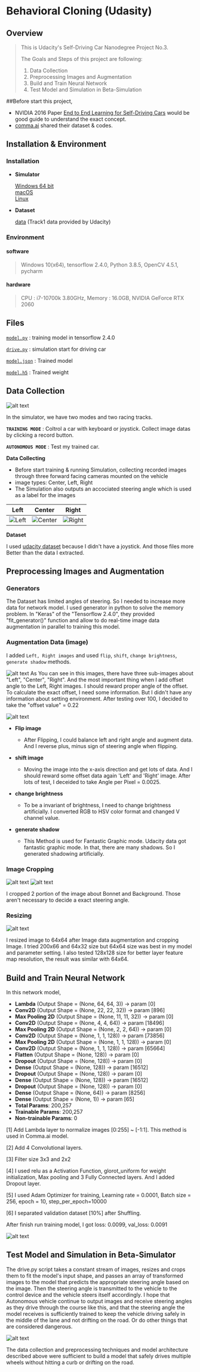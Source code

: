 # Behavioral Cloning (Udasity)
 
## Overview
  
>This is Udacity's Self-Driving Car Nanodegree Project No.3.
> 
> The Goals and Steps of this project are following:
> 
> 1. Data Collection
> 2. Preprocessing Images and Augmentation
> 3. Build and Train Neural Network
> 4. Test Model and Simulation in Beta-Simulation
  
##Before start this project,  
 
* NVIDIA 2016 Paper [End to End Learning for Self-Driving Cars](http://images.nvidia.com/content/tegra/automotive/images/2016/solutions/pdf/end-to-end-dl-using-px.pdf)
would be good guide to understand the exact concept. 
* [comma.ai](https://github.com/commaai/research) shared their dataset & codes. 


## Installation & Environment  
 
### Installation
 
* __Simulator__  
 
    [Windows 64 bit](https://d17h27t6h515a5.cloudfront.net/topher/2016/November/5831f3a4_simulator-windows-64/simulator-windows-64.zip)  
    [macOS](https://d17h27t6h515a5.cloudfront.net/topher/2016/November/5831f290_simulator-macos/simulator-macos.zip)  
    [Linux](https://d17h27t6h515a5.cloudfront.net/topher/2016/November/5831f0f7_simulator-linux/simulator-linux.zip)
  
* __Dataset__  
 
    [data](https://d17h27t6h515a5.cloudfront.net/topher/2016/December/584f6edd_data/data.zip) (Track1 data provided by Udacity)
 
 
### Environment  
  
#### software
>Windows 10(x64), tensorflow 2.4.0, Python 3.8.5, OpenCV 4.5.1, pycharm
> 
#### hardware  
  
>CPU : i7-10700k 3.80GHz, Memory : 16.0GB, NVIDIA GeForce RTX 2060
    
## Files
  
[`model.py`](model.py) : training model in tensorflow 2.4.0

[`drive.py`](drive.py) : simulation start for driving car
 
[`model.json`](model.json) : Trained model

[`model.h5`](model.h5) : Trained weight

## Data Collection  
![alt text](images/simulator.png "Simulation_Udacity")

In the simulator, we have two modes and two racing tracks.  
 
**`TRAINING MODE`** : Coltrol a car with keyboard or joystick. Collect image datas by clicking a record button.  
 
**`AUTONOMOUS MODE`** : Test my trained car.  

**Data Collecting**
- Before start training & running Simulation, collecting recorded images through three forward facing cameras mounted on the vehicle
- image types: Center, Left, Right
- The Simulation also outputs an accociated steering angle which is used as a label for the images

| Left          | Center        | Right  |
| ------------- |:-------------:| ------|
|![Left](./Images/Left.jpg) | ![Center](./Images/Center.jpg) | ![Right](./Images/Right.jpg)

**Dataset**

I used [udacity dataset](https://d17h27t6h515a5.cloudfront.net/topher/2016/December/584f6edd_data/data.zip) because I didn't have a joystick. And those files more Better than the data I extracted.

## Preprocessing Images and Augmentation
### Generators  
The Dataset has limited angles of steering. So I needed to increase more data for network model. I used generator in python to solve the memory problem. In "Keras" of the "Tensorflow 2.4.0", they provided "fit_generator()" function
and allow to do real-time image data augmentation in parallel to training this model.

### Augmentation Data (image)
I added `Left, Right images` and used `flip`, `shift`, `change brightness`, `generate shadow` methods.  

![alt text](images/LCR_images.png "Left_Center_Right_images")
As You can see in this images, there have three sub-images about "Left", "Center", "Right". And the most important thing when I add offset angle to the Left, Right images.
I should reward proper angle of the offset. To calculate the exact offset, I need some information. But I didn't have any information about setting environment. After testing over 100, I decided to take the 
"offset value" = 0.22

![alt text](images/image_tranformation.png "FLIP_SHIFT_BRIGHTNESS_SHADOW_IMAGE")

* __Flip image__
  - After Flipping, I could balance left and right angle and augment data. And I reverse plus, minus sign of steering angle when flipping.
  
  
* __shift image__
  - Moving the image into the x-axis direction and get lots of data. And I should reward some offset data again 'Left' and 'Right' image. After lots of test, I deceided to take Angle per Pixel = 0.0025.
  

* __change brightness__
  - To be a invariant of brightness, I need to change brightness artificially. I converted RGB to HSV color format and changed V channel value.
  
 
* __generate shadow__

  - This Method is used for Fantastic Graphic mode. Udacity data got fantastic graphic mode. In that, there are many shadows. So I generated shadowing artificially.
  
  
  
### Image Cropping   
![alt text](images/Center.jpg "Road_Image")
![alt text](images/Crop.jpg "Cropping Image")

I cropped 2 portion of the image about Bonnet and Background. Those aren't necessary to decide a exact steering angle.
 
### Resizing  
![alt text](images/64.png "Resizing")

I resized image to 64x64 after Image data augmentation and cropping Image.
I tried 200x66 and 64x32 size but 64x64 size was best in my model and parameter setting.
I also tested 128x128 size for better layer feature map resolution, the result was similar with 64x64.  
  
  
## Build and Train Neural Network
  
In this network model, 
- **Lambda** (Output Shape = (None, 64, 64, 3)) -> param [0]
- **Conv2D** (Output Shape = (None, 22, 22, 32)) -> param [896]
- **Max Pooling 2D** (Output Shape = (None, 11, 11, 32)) -> param [0]
- **Conv2D** (Output Shape = (None, 4, 4, 64)) -> param [18496]
- **Max Pooling 2D** (Output Shape = (None, 2, 2, 64)) -> param [0]
- **Conv2D** (Output Shape = (None, 1, 1, 128)) -> param [73856]
- **Max Pooling 2D** (Output Shape = (None, 1, 1, 128)) -> param [0]
- **Conv2D** (Output Shape = (None, 1, 1, 128)) -> param [65664]
- **Flatten** (Output Shape = (None, 128)) -> param [0]
- **Dropout** (Output Shape = (None, 128)) -> param [0]
- **Dense** (Output Shape = (None, 128)) -> param [16512]
- **Dropout** (Output Shape = (None, 128)) -> param [0]
- **Dense** (Output Shape = (None, 128)) -> param [16512]
- **Dropout** (Output Shape = (None, 128)) -> param [0]
- **Dense** (Output Shape = (None, 64)) -> param [8256]
- **Dense** (Output Shape = (None, 1)) -> param [65]
- **Total Params**: 200,257
- **Trainable Params**: 200,257
- **Non-trainable Params**: 0

[1] Add Lambda layer to normalize images [0:255] ~ [-1:1]. This method is used in Comma.ai model.

[2] Add 4 Convolutional layers.

[3] Filter size 3x3 and 2x2

[4] I used relu as a Activation Function, glorot_uniform for weight initialization, Max pooling and 3 Fully Connected layers. And I added Dropout layer. 

[5] I used Adam Optimizer for training, Learning rate = 0.0001, Batch size = 256, epoch = 10, step_per_epoch=10000

[6] I separated validation dataset [10%] after Shuffling.

After finish run training model, I got loss: 0.0099, val_loss: 0.0091

![alt text](images/Learning_result.PNG "Learning_results")

## Test Model and Simulation in Beta-Simulator  

The drive.py script takes a constant stream of images, resizes and crops them to fit the model's input shape, and passes an array of transformed images to the model that predicts the appropriate steering angle based on the image. Then the steering angle is transmitted to the vehicle to the control device and the vehicle steers itself accordingly. I hope that Autonomous vehicle continue to output images and receive steering angles as they drive through the course like this, and that the steering angle the model receives is sufficiently trained to keep the vehicle driving safely in the middle of the lane and not drifting on the road. Or do other things that are considered dangerous.

![alt text](images/Autonomous.gif "Resizing")

The data collection and preprocessing techniques and model architecture described above were sufficient to build a model that safely drives multiple wheels without hitting a curb or drifting on the road.